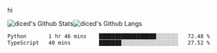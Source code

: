 hi

<img align="center" style="padding:0" src="https://github-readme-stats-diced.vercel.app/api?username=diced&show_icons=true&count_private=true&include_all_commits=true&hide=contribs&hide_border=true&hide_title=true&hide_border=true&theme=transparent" alt="diced's Github Stats"><img align="center" style="padding:0" src="https://github-readme-stats-diced.vercel.app/api/top-langs/?username=diced&layout=compact&hide_border=true&theme=transparent" alt="diced's Github Langs">

<!--START_SECTION:waka-->

```txt
Python       1 hr 46 mins    ██████████████████░░░░░░░   72.48 %
TypeScript   40 mins         ███████░░░░░░░░░░░░░░░░░░   27.52 %
```

<!--END_SECTION:waka-->
